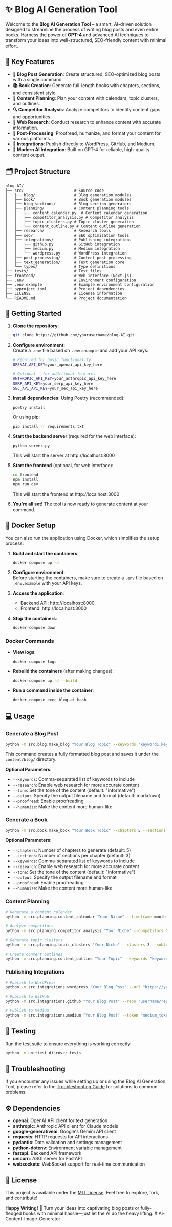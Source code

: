 # ✨ Blog AI Generation Tool

Welcome to the **Blog AI Generation Tool** – a smart, AI-driven solution designed to streamline the process of writing blog posts and even entire books. Harness the power of **GPT-4** and advanced AI techniques to transform your ideas into well-structured, SEO-friendly content with minimal effort.

## 🌟 Key Features

- **📝 Blog Post Generation**: Create structured, SEO-optimized blog posts with a single command.
- **📚 Book Creation**: Generate full-length books with chapters, sections, and consistent style.
- **📅 Content Planning**: Plan your content with calendars, topic clusters, and outlines.
- **🔍 Competitor Analysis**: Analyze competitors to identify content gaps and opportunities.
- **🔎 Web Research**: Conduct research to enhance content with accurate information.
- **🔄 Post-Processing**: Proofread, humanize, and format your content for various platforms.
- **🔌 Integrations**: Publish directly to WordPress, GitHub, and Medium.
- **🤖 Modern AI Integration**: Built on GPT-4 for reliable, high-quality content output.

## 🗂️ Project Structure

```
blog-AI/
├── src/                      # Source code
│   ├── blog/                 # Blog generation modules
│   ├── book/                 # Book generation modules
│   ├── blog_sections/        # Blog section generators
│   ├── planning/             # Content planning tools
│   │   ├── content_calendar.py  # Content calendar generation
│   │   ├── competitor_analysis.py # Competitor analysis
│   │   ├── topic_clusters.py # Topic cluster generation
│   │   └── content_outline.py # Content outline generation
│   ├── research/             # Research tools
│   ├── seo/                  # SEO optimization tools
│   ├── integrations/         # Publishing integrations
│   │   ├── github.py         # GitHub integration
│   │   ├── medium.py         # Medium integration
│   │   └── wordpress.py      # WordPress integration
│   ├── post_processing/      # Content post-processing
│   ├── text_generation/      # Text generation core
│   └── types/                # Type definitions
├── tests/                    # Test files
├── frontend/                 # Web interface (Next.js)
├── .env                      # Environment configuration
├── .env.example              # Example environment configuration
├── pyproject.toml            # Project dependencies
├── LICENSE                   # License information
└── README.md                 # Project documentation
```

## 🚀 Getting Started

1. **Clone the repository**:
   ```bash
   git clone https://github.com/yourusername/blog-AI.git
   ```
   
2. **Configure environment**:  
   Create a `.env` file based on `.env.example` and add your API keys:
   ```bash
   # Required for basic functionality
   OPENAI_API_KEY=your_openai_api_key_here
   
   # Optional - for additional features
   ANTHROPIC_API_KEY=your_anthropic_api_key_here
   SERP_API_KEY=your_serp_api_key_here
   SEC_API_API_KEY=your_sec_api_key_here
   ```
   
3. **Install dependencies**:
   Using Poetry (recommended):
   ```bash
   poetry install
   ```
   
   Or using pip:
   ```bash
   pip install -r requirements.txt
   ```

4. **Start the backend server** (required for the web interface):
   ```bash
   python server.py
   ```
   This will start the server at http://localhost:8000

5. **Start the frontend** (optional, for web interface):
   ```bash
   cd frontend
   npm install
   npm run dev
   ```
   This will start the frontend at http://localhost:3000

6. **You're all set!** The tool is now ready to generate content at your command.

## 🐳 Docker Setup

You can also run the application using Docker, which simplifies the setup process:

1. **Build and start the containers**:
   ```bash
   docker-compose up -d
   ```

2. **Configure environment**:  
   Before starting the containers, make sure to create a `.env` file based on `.env.example` with your API keys.

3. **Access the application**:
   - Backend API: http://localhost:8000
   - Frontend: http://localhost:3000

4. **Stop the containers**:
   ```bash
   docker-compose down
   ```

### Docker Commands

- **View logs**:
  ```bash
  docker-compose logs -f
  ```

- **Rebuild the containers** (after making changes):
  ```bash
  docker-compose up -d --build
  ```

- **Run a command inside the container**:
  ```bash
  docker-compose exec blog-ai bash
  ```

## 💻 Usage

### Generate a Blog Post

```bash
python -m src.blog.make_blog "Your Blog Topic" --keywords "keyword1,keyword2" --research
```

This command creates a fully formatted blog post and saves it under the `content/blog/` directory.

**Optional Parameters**:  
- `--keywords`: Comma-separated list of keywords to include
- `--research`: Enable web research for more accurate content
- `--tone`: Set the tone of the content (default: "informative")
- `--output`: Specify the output filename and format (default: markdown)
- `--proofread`: Enable proofreading
- `--humanize`: Make the content more human-like

### Generate a Book

```bash
python -m src.book.make_book "Your Book Topic" --chapters 5 --sections 3 --output "book_name.md"
```

**Optional Parameters**:  
- `--chapters`: Number of chapters to generate (default: 5)
- `--sections`: Number of sections per chapter (default: 3)
- `--keywords`: Comma-separated list of keywords to include
- `--research`: Enable web research for more accurate content
- `--tone`: Set the tone of the content (default: "informative")
- `--output`: Specify the output filename and format
- `--proofread`: Enable proofreading
- `--humanize`: Make the content more human-like

### Content Planning

```bash
# Generate a content calendar
python -m src.planning.content_calendar "Your Niche" --timeframe month --frequency 7

# Analyze competitors
python -m src.planning.competitor_analysis "Your Niche" --competitors "Competitor1,Competitor2"

# Generate topic clusters
python -m src.planning.topic_clusters "Your Niche" --clusters 3 --subtopics 5

# Create content outlines
python -m src.planning.content_outline "Your Topic" --keywords "keyword1,keyword2" --sections 5
```

### Publishing Integrations

```bash
# Publish to WordPress
python -m src.integrations.wordpress "Your Blog Post" --url "https://yourblog.com" --username "user" --password "pass"

# Publish to GitHub
python -m src.integrations.github "Your Blog Post" --repo "username/repo" --token "github_token"

# Publish to Medium
python -m src.integrations.medium "Your Blog Post" --token "medium_token" --tags "tag1,tag2"
```

## 🧪 Testing

Run the test suite to ensure everything is working correctly:

```bash
python -m unittest discover tests
```

## 🔧 Troubleshooting

If you encounter any issues while setting up or using the Blog AI Generation Tool, please refer to the [Troubleshooting Guide](troubleshooting.md) for solutions to common problems.

## ⚙️ Dependencies

- **openai**: OpenAI API client for text generation
- **anthropic**: Anthropic API client for Claude models
- **google-generativeai**: Google's Gemini API client
- **requests**: HTTP requests for API interactions
- **pydantic**: Data validation and settings management
- **python-dotenv**: Environment variable management
- **fastapi**: Backend API framework
- **uvicorn**: ASGI server for FastAPI
- **websockets**: WebSocket support for real-time communication

## 📜 License

This project is available under the [MIT License](LICENSE). Feel free to explore, fork, and contribute!

**Happy Writing!** 🎉 Turn your ideas into captivating blog posts or fully-fledged books with minimal hassle—just let the AI do the heavy lifting.
#   A I - C o n t e n t - I m a g e - G e n e r a t o r  
 